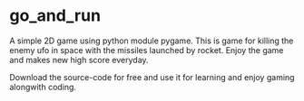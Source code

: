 # go_and_run
A simple 2D game using python module pygame.
This is game for killing the enemy ufo in space with the missiles launched by rocket.
Enjoy the game and makes new high score everyday.



Download the source-code for free and use it for learning and enjoy gaming alongwith coding.
